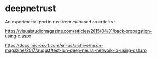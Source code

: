 # deepnetrust

An experimental port in rust from c# based on articles : 

https://visualstudiomagazine.com/articles/2015/04/01/back-propagation-using-c.aspx

https://docs.microsoft.com/en-us/archive/msdn-magazine/2017/august/test-run-deep-neural-network-io-using-csharp

